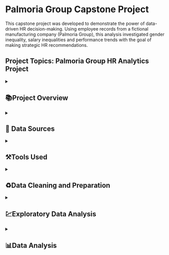 # Palmoria Group Capstone Project
This capstone project was developed to demonstrate the power of data-driven HR decision-making. 
Using employee records from a fictional manufacturing company (Palmoria Group), this analysis investigated gender inequality, salary inequalities and performance trends with the goal of making strategic HR recommendations.

## Project Topics: Palmoria Group HR Analytics Project

<details>
<summary><h2>📚Project Overview</h2></summary>
    
The objective of this project was to:

- Analyze HR data to reveal possible gender-based imbalances across departments and regions.

- Evaluate the distribution of performance ratings by gender.

- Identify gender pay gaps and assess salary compliance with regulatory standards.

- Build a bonus allocation model based on predefined departmental rules.

</details>

<details>
<summary><h2>📍 Data Sources</h2></summary>

The primary data source was provided by The Digital Skills Africa (DSA) for the purpose of this project. The datasets include:

Employee Data: Includes employee name, gender, department, salary, location, and performance rating.
Bonus Rules: A table that maps bonus percentages to each department based on performance ratings.


</details>

<details>
<summary><h2> ⚒️Tools Used</h2></summary>
    
- Ms Excel for data Cleaning [Download here](https://www.microsoft.com)
    - For Data Collection
    - For Data Cleaning
      1. Data Manipulation
    - Data Visualization
</details>

<details>
<summary><h2>♻️Data Cleaning and Preparation</h2></summary>
    
In the initial stage of the data preparation and cleaning, the folowing things were done:
1. Data loading and inspection
2. Handling missing variables
3. Removed records with missing departments and salaries (ex-employees or incomplete entries).
4. Replaced missing gender with a generic "Not specified" label.
5. Formatted salary as numeric values for analysis.
6. Structured the bonus rules table for easy lookups using formulas.

</details>

<details>
<summary><h2>💹Exploratory Data Analysis</h2></summary>
EDA invloves the exploring of the data to show certain facts about the Data such as;
- Gender Distribution: Males dominated across all departments and regions, especially in Sales and Engineering.
- Performance Ratings: Rating trends showed some imbalance—females had fewer top-tier ratings in key departments.
- Salary Compliance: Several employees, especially in Kaduna, were below the regulatory minimum of $90,000.
- Pay Bands: Most employees were clustered between $60,000 and $100,000.
- Bonus Analysis: A dynamic formula was created to allocate bonuses based on department and rating combinations.


</details>

<details>
<summary><h2>📊Data Analysis</h2></summary>
[Download here] (https://github.com/JulietIdume-TheAnalyst/Excel-Analysis/blob/main/Palmoria%20Group.xlsx)

<details>
<summary><h2>📊Conclusion</h2></summary>
This project shows how HR analytics can uncover systemic issues and support informed leadership decisions. 
With focused recommen
